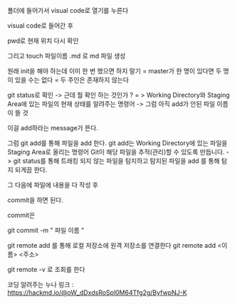 폴더에 들어가서 visual code로 열기를 누른다

visual code로 들어간 후 

pwd로 현재 위치 다시 확인

그리고 touch 파일이름 .md 로 md 파일 생성

원래 init을 해야 하는데 이미 한 번 했으면 하지 말기 = master가 한 명이 있다면 두 명이 있을 수는 없다 = 두 주인은 존재하지 않는다

git status로 확인  -> 근데 뭘 확인 하는 것인가 ?   = > Working Directory와 Staging Area에 있는 파일의 현재 상태를 알려주는 명령어 
-> 그럼 아직 add가 안된 파일 이름이 뜰 것

이걸 add하라는 message가 뜬다.

그럼 git add를 통해 파일을 add 한다. 
git add는 Working Directory에 있는 파일을 Staging Area로 올리는 명령어
Git이 해당 파일을 추적(관리)할 수 있도록 만듭니다. -> git status를 통해 트래킹 되지 않는 파일을 탐지하고 탐지된 파일을 add 를 통해 탐지 되게끔 한다. 


그 다음에 파일에 내용을 다 작성 후 

commit을 하면 된다. 

commit은 

git commit -m " 파일 이름 " 


git remote add 를 통해 로컬 저장소에 원격 저장소를 연결한다 
git remote add <이름> <주소>

git remote -v 로 조회를 한다 

코딩 알려주는 누나 
링크 : https://hackmd.io/@oW_dDxdsRoSpl0M64Tfg2g/ByfwpNJ-K